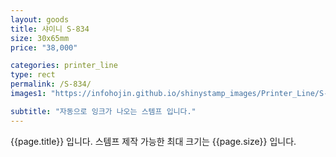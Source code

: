 ```yaml
---
layout: goods
title: 샤이니 S-834
size: 30x65mm
price: "38,000"

categories: printer_line
type: rect
permalink: /S-834/
images1: "https://infohojin.github.io/shinystamp_images/Printer_Line/S-834/S-834_1.jpg"

subtitle: "자동으로 잉크가 나오는 스템프 입니다."
---
```


{{page.title}} 입니다. 스템프 제작 가능한 최대 크기는 {{page.size}} 입니다. 